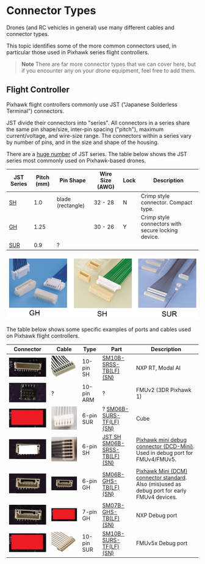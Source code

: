 # Connector Types

Drones (and RC vehicles in general) use many different cables and connector types.

This topic identifies some of the more common connectors used, in particular those used in Pixhawk series flight controllers.

> **Note** There are far more connector types that we can cover here, but if you encounter any on your drone equipment, feel free to add them.


## Flight Controller

Pixhawk flight controllers commonly use JST ("Japanese Solderless Terminal") connectors.

JST divide their connectors into "series".
All connectors in a series share the same pin shape/size, inter-pin spacing ("pitch"), maximum current/voltage, and wire-size range.
The connectors within a series vary by number of pins, and in the size and shape of the housing.

There are a [huge number](http://www.jst-mfg.com/product/search_e.php?type=1&id=1&page=1) of JST series.
The table below shows the JST series most commonly used on Pixhawk-based drones.  <!-- add current, voltage etc to table: SH and GH have one row of pins, 1A max current, 50V max voltage). SUR is different: .5A,30V** -->

JST Series | Pitch (mm) | Pin Shape | Wire Size (AWG) | Lock | Description
--- | --- | --- | --- | --- | ---
[SH](http://www.jst-mfg.com/product/detail_e.php?series=231) | 1.0  | blade (rectangle) | 32 - 28 | N | Crimp style connector. Compact type.
[GH](http://www.jst-mfg.com/product/detail_e.php?series=105) | 1.25 | | 30 - 26 | Y | Crimp style connectors with secure locking device. 
[SUR](http://www.jst-mfg.com/product/detail_e.php?series=246) | 0.9 | ? | ||
![Connector Types - GH and SH](../../assets/hardware/connector_types/connectors_gh_sh.jpg)


The table below shows some specific examples of ports and cables used on Pixhawk flight controllers.

Connector | Cable | Type | Part | Description
--- | --- | --- | --- | ---
![10-pin JST SH](../../assets/hardware/connector_types/sh_10pin.jpg) | ![cable 10-pin JST SH](../../assets/hardware/connector_types/cable_sh_10pin.jpg) | 10-pin SH | [SM10B-SRSS-TB(LF)(SN)](https://www.digikey.com/product-detail/en/jst-sales-america-inc/SM10B-SRSS-TB-LF-SN/455-1810-2-ND/926716) | NXP RT, Modal AI 
![10-pin ARM](../../assets/hardware/connector_types/arm10pin.jpg)    | ? | 10-pin ARM |? | FMUv2 (3DR Pixhawk 1) 
![6-pin JST SUR](../../assets/hardware/connector_types/sur_6pin.jpg) | ![6 pin SUR cable](../../assets/hardware/connector_types/cable_sur_6pin.jpg) | 6-pin SUR | ? [SM06B-SURS-TF(LF)(SN)](https://www.digikey.com/product-detail/en/jst-sales-america-inc/SM06B-SURS-TF-LF-SN/455-3591-1-ND/9921998) | Cube
![6-pin JST SH](../../assets/hardware/connector_types/sh_6pin.jpg)   | ![6-pin SH cable](../../assets/hardware/connector_types/cable_sh_6pin.jpg) | 6-pin SH | [JST SH SM06B-SRSS-TB(LF)(SN)](https://www.digikey.com/product-detail/en/jst-sales-america-inc/455-1806-1-ND/926877) |[Pixhawk mini debug connector (DCD-Mini)](https://pixhawk.org/pixhawk-connector-standard/#dronecode_debug). Used in debug port for FMUv4/FMUv5.
![6-pin JST GH](../../assets/hardware/connector_types/gh_6pin.jpg)   | ![6-pin cable JST GH](../../assets/hardware/connector_types/gh_6pin.jpg) | 6-pin GH | [SM06B-GHS-TB(LF)(SN)](https://www.digikey.com/product-detail/en/jst-sales-america-inc/SM06B-GHS-TB-LF-SN/455-1568-2-ND/807790) | [Pixhawk Mini (DCM) connector standard](https://pixhawk.org/pixhawk-connector-standard/#dronecode_mini). Also (mis)used as debug port for early FMUv4 devices.
![7-pin JST GH](../../assets/hardware/connector_types/gh_7pin_nxp.jpg) | ![7 pin GH cable](../../assets/hardware/connector_types/cable_gh_7pin.jpg) | 7-pin GH | [SM07B-GHS-TB(LF)(SN)](https://www.digikey.com/product-detail/en/jst-sales-america-inc/SM07B-GHS-TB-LF-SN/455-1569-2-ND/807791) | NXP Debug port
![10-pin JST SUR](../../assets/hardware/connector_types/sur_10pin.jpg) | ![10 pin SUR cable](../../assets/hardware/connector_types/cable_sur_10pin.jpg) | 10-pin SUR | [SM10B-SURS-TF(LF)(SN)](https://www.digikey.com/product-detail/en/jst-sales-america-inc/SM10B-SURS-TF-LF-SN/455-2041-6-ND/1963588) | FMUv5x Debug port


